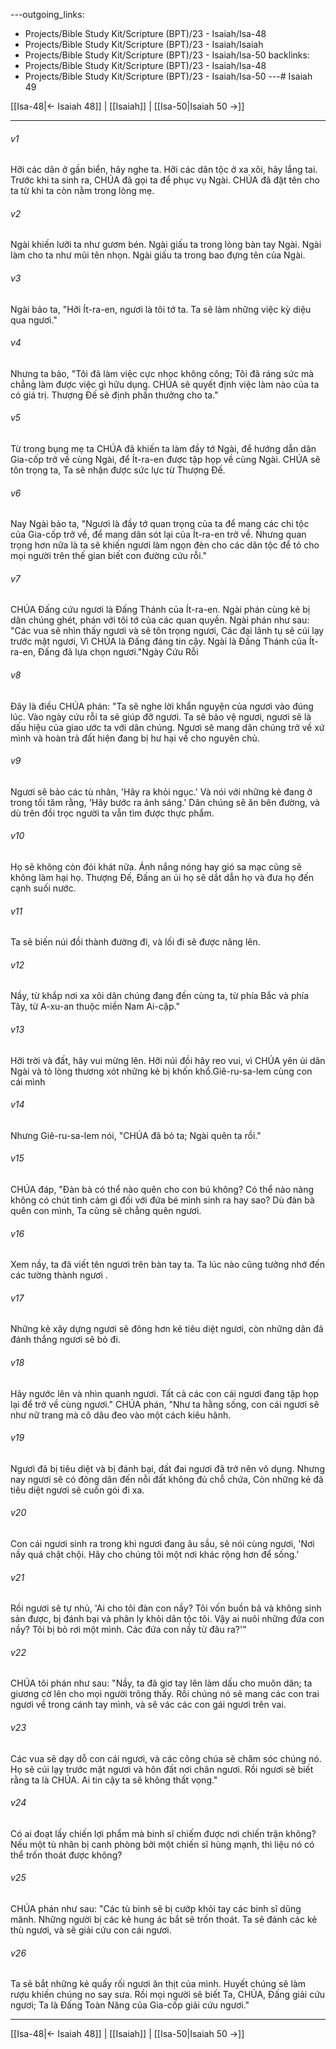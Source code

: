 ---outgoing_links:
  - Projects/Bible Study Kit/Scripture (BPT)/23 - Isaiah/Isa-48
  - Projects/Bible Study Kit/Scripture (BPT)/23 - Isaiah/Isaiah
  - Projects/Bible Study Kit/Scripture (BPT)/23 - Isaiah/Isa-50
backlinks:
  - Projects/Bible Study Kit/Scripture (BPT)/23 - Isaiah/Isa-48
  - Projects/Bible Study Kit/Scripture (BPT)/23 - Isaiah/Isa-50
---# Isaiah 49

[[Isa-48|← Isaiah 48]] | [[Isaiah]] | [[Isa-50|Isaiah 50 →]]
***



###### v1 
Hỡi các dân ở gần biển, hãy nghe ta. Hỡi các dân tộc ở xa xôi, hãy lắng tai. Trước khi ta sinh ra, CHÚA đã gọi ta để phục vụ Ngài. CHÚA đã đặt tên cho ta từ khi ta còn nằm trong lòng mẹ. 

###### v2 
Ngài khiến lưỡi ta như gươm bén. Ngài giấu ta trong lòng bàn tay Ngài. Ngài làm cho ta như mũi tên nhọn. Ngài giấu ta trong bao đựng tên của Ngài. 

###### v3 
Ngài bảo ta, "Hỡi Ít-ra-en, ngươi là tôi tớ ta. Ta sẽ làm những việc kỳ diệu qua ngươi." 

###### v4 
Nhưng ta bảo, "Tôi đã làm việc cực nhọc không công; Tôi đã ráng sức mà chẳng làm được việc gì hữu dụng. CHÚA sẽ quyết định việc làm nào của ta có giá trị. Thượng Đế sẽ định phần thưởng cho ta." 

###### v5 
Từ trong bụng mẹ ta CHÚA đã khiến ta làm đầy tớ Ngài, để hướng dẫn dân Gia-cốp trở về cùng Ngài, để Ít-ra-en được tập họp về cùng Ngài. CHÚA sẽ tôn trọng ta, Ta sẽ nhận được sức lực từ Thượng Đế. 

###### v6 
Nay Ngài bảo ta, "Ngươi là đầy tớ quan trọng của ta để mang các chi tộc của Gia-cốp trở về, để mang dân sót lại của Ít-ra-en trở về. Nhưng quan trọng hơn nữa là ta sẽ khiến ngươi làm ngọn đèn cho các dân tộc để tỏ cho mọi người trên thế gian biết con đường cứu rỗi." 

###### v7 
CHÚA Đấng cứu ngươi là Đấng Thánh của Ít-ra-en. Ngài phán cùng kẻ bị dân chúng ghét, phán với tôi tớ của các quan quyền. Ngài phán như sau: "Các vua sẽ nhìn thấy ngươi và sẽ tôn trọng ngươi, Các đại lãnh tụ sẽ cúi lạy trước mặt ngươi, Vì CHÚA là Đấng đáng tin cậy. Ngài là Đấng Thánh của Ít-ra-en, Đấng đã lựa chọn ngươi."Ngày Cứu Rỗi 

###### v8 
Đây là điều CHÚA phán: "Ta sẽ nghe lời khẩn nguyện của ngươi vào đúng lúc. Vào ngày cứu rỗi ta sẽ giúp đỡ ngươi. Ta sẽ bảo vệ ngươi, ngươi sẽ là dấu hiệu của giao ước ta với dân chúng. Ngươi sẽ mang dân chúng trở về xứ mình và hoàn trả đất hiện đang bị hư hại về cho nguyên chủ. 

###### v9 
Ngươi sẽ bảo các tù nhân, 'Hãy ra khỏi ngục.' Và nói với những kẻ đang ở trong tối tăm rằng, 'Hãy bước ra ánh sáng.' Dân chúng sẽ ăn bên đường, và dù trên đồi trọc người ta vẫn tìm được thực phẩm. 

###### v10 
Họ sẽ không còn đói khát nữa. Ánh nắng nóng hay gió sa mạc cũng sẽ không làm hại họ. Thượng Đế, Đấng an ủi họ sẽ dắt dẫn họ và đưa họ đến cạnh suối nước. 

###### v11 
Ta sẽ biến núi đồi thành đường đi, và lối đi sẽ được nâng lên. 

###### v12 
Nầy, từ khắp nơi xa xôi dân chúng đang đến cùng ta, từ phía Bắc và phía Tây, từ A-xu-an thuộc miền Nam Ai-cập." 

###### v13 
Hỡi trời và đất, hãy vui mừng lên. Hỡi núi đồi hãy reo vui, vì CHÚA yên ủi dân Ngài và tỏ lòng thương xót những kẻ bị khốn khổ.Giê-ru-sa-lem cùng con cái mình 

###### v14 
Nhưng Giê-ru-sa-lem nói, "CHÚA đã bỏ ta; Ngài quên ta rồi." 

###### v15 
CHÚA đáp, "Đàn bà có thể nào quên cho con bú không? Có thể nào nàng không có chút tình cảm gì đối với đứa bé mình sinh ra hay sao? Dù đàn bà quên con mình, Ta cũng sẽ chẳng quên ngươi. 

###### v16 
Xem nầy, ta đã viết tên ngươi trên bàn tay ta. Ta lúc nào cũng tưởng nhớ đến các tường thành ngươi . 

###### v17 
Những kẻ xây dựng ngươi sẽ đông hơn kẻ tiêu diệt ngươi, còn những dân đã đánh thắng ngươi sẽ bỏ đi. 

###### v18 
Hãy ngước lên và nhìn quanh ngươi. Tất cả các con cái ngươi đang tập họp lại để trở về cùng ngươi." CHÚA phán, "Như ta hằng sống, con cái ngươi sẽ như nữ trang mà cô dâu đeo vào một cách kiêu hãnh. 

###### v19 
Ngươi đã bị tiêu diệt và bị đánh bại, đất đai ngươi đã trở nên vô dụng. Nhưng nay ngươi sẽ có đông dân đến nỗi đất không đủ chỗ chứa, Còn những kẻ đã tiêu diệt ngươi sẽ cuốn gói đi xa. 

###### v20 
Con cái ngươi sinh ra trong khi ngươi đang âu sầu, sẽ nói cùng ngươi, 'Nơi nầy quá chật chội. Hãy cho chúng tôi một nơi khác rộng hơn để sống.' 

###### v21 
Rồi ngươi sẽ tự nhủ, 'Ai cho tôi đàn con nầy? Tôi vốn buồn bã và không sinh sản được, bị đánh bại và phân ly khỏi dân tộc tôi. Vậy ai nuôi những đứa con nầy? Tôi bị bỏ rơi một mình. Các đứa con nầy từ đâu ra?'" 

###### v22 
CHÚA tôi phán như sau: "Nầy, ta đã giơ tay lên làm dấu cho muôn dân; ta giương cờ lên cho mọi người trông thấy. Rồi chúng nó sẽ mang các con trai ngươi về trong cánh tay mình, và sẽ vác các con gái ngươi trên vai. 

###### v23 
Các vua sẽ dạy dỗ con cái ngươi, và các công chúa sẽ chăm sóc chúng nó. Họ sẽ cúi lạy trước mặt ngươi và hôn đất nơi chân ngươi. Rồi ngươi sẽ biết rằng ta là CHÚA. Ai tin cậy ta sẽ không thất vọng." 

###### v24 
Có ai đoạt lấy chiến lợi phẩm mà binh sĩ chiếm được nơi chiến trận không? Nếu một tù nhân bị canh phòng bởi một chiến sĩ hùng mạnh, thì liệu nó có thể trốn thoát được không? 

###### v25 
CHÚA phán như sau: "Các tù binh sẽ bị cướp khỏi tay các binh sĩ dũng mãnh. Những người bị các kẻ hung ác bắt sẽ trốn thoát. Ta sẽ đánh các kẻ thù ngươi, và sẽ giải cứu con cái ngươi. 

###### v26 
Ta sẽ bắt những kẻ quấy rối ngươi ăn thịt của mình. Huyết chúng sẽ làm rượu khiến chúng no say sưa. Rồi mọi người sẽ biết Ta, CHÚA, Đấng giải cứu ngươi; Ta là Đấng Toàn Năng của Gia-cốp giải cứu ngươi."

***
[[Isa-48|← Isaiah 48]] | [[Isaiah]] | [[Isa-50|Isaiah 50 →]]
